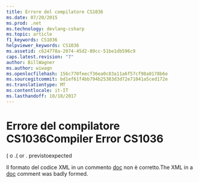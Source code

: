 ```yaml
---
title: Errore del compilatore CS1036
ms.date: 07/20/2015
ms.prod: .net
ms.technology: devlang-csharp
ms.topic: article
f1_keywords: CS1036
helpviewer_keywords: CS1036
ms.assetid: c624778a-2074-45d2-89cc-51be1db596c9
caps.latest.revision: "7"
author: BillWagner
ms.author: wiwagn
ms.openlocfilehash: 156c770feecf36ea0c83a11a6f57cf98a0178b6e
ms.sourcegitcommit: bd1ef61f4bb794b25383d3d72e71041a5ced172e
ms.translationtype: MT
ms.contentlocale: it-IT
ms.lasthandoff: 10/18/2017
---
```

# <a name="compiler-error-cs1036"></a><span data-ttu-id="e941c-102">Errore del compilatore CS1036</span><span class="sxs-lookup"><span data-stu-id="e941c-102">Compiler Error CS1036</span></span>
<span data-ttu-id="e941c-103">( o .</span><span class="sxs-lookup"><span data-stu-id="e941c-103">( or .</span></span> <span data-ttu-id="e941c-104">previsto</span><span class="sxs-lookup"><span data-stu-id="e941c-104">expected</span></span>  
  
 <span data-ttu-id="e941c-105">Il formato del codice XML in un commento [doc](../../csharp/language-reference/compiler-options/doc-compiler-option.md) non è corretto.</span><span class="sxs-lookup"><span data-stu-id="e941c-105">The XML in a [doc](../../csharp/language-reference/compiler-options/doc-compiler-option.md) comment was badly formed.</span></span>
